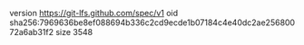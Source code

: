 version https://git-lfs.github.com/spec/v1
oid sha256:7969636be8ef088694b336c2cd9ecde1b07184c4e40dc2ae25680072a6ab31f2
size 3548
